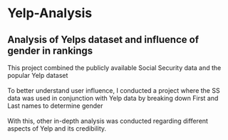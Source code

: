 # Yelp-Analysis
## Analysis of Yelps dataset and influence of gender in rankings
This project combined the publicly available Social Security data and the popular Yelp dataset <br>
<br>
To better understand user influence, I conducted a project where the SS data was used in conjunction with Yelp data by breaking down First and Last names to determine gender <br>
<br>
With this, other in-depth analysis was conducted regarding different aspects of Yelp and its credibility. <br>
